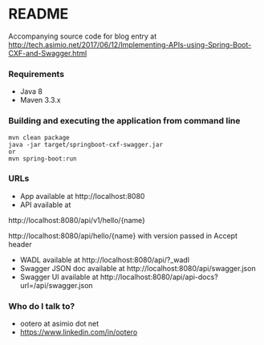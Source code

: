 # README #

Accompanying source code for blog entry at http://tech.asimio.net/2017/06/12/Implementing-APIs-using-Spring-Boot-CXF-and-Swagger.html

### Requirements ###

* Java 8
* Maven 3.3.x

### Building and executing the application from command line ###

```
mvn clean package
java -jar target/springboot-cxf-swagger.jar
or
mvn spring-boot:run
```

### URLs ###

- App available at http://localhost:8080
- API available at

http://localhost:8080/api/v1/hello/{name}

http://localhost:8080/api/hello/{name} with version passed in Accept header

- WADL available at http://localhost:8080/api/?_wadl
- Swagger JSON doc available at http://localhost:8080/api/swagger.json
- Swagger UI available at http://localhost:8080/api/api-docs?url=/api/swagger.json

### Who do I talk to? ###

* ootero at asimio dot net
* https://www.linkedin.com/in/ootero
